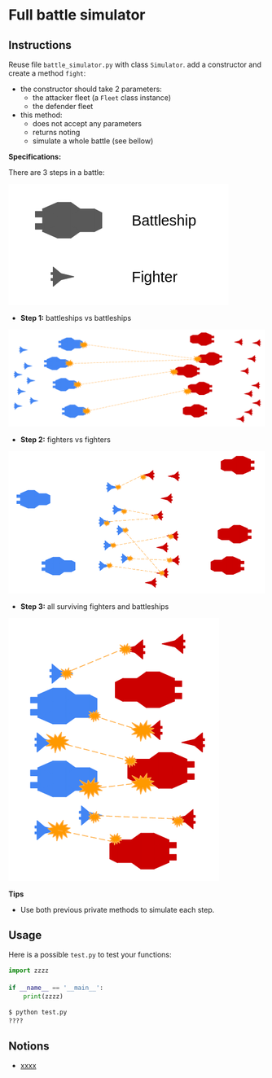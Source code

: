 # Full battle simulator

## Instructions

Reuse file `battle_simulator.py` with class `Simulator`. add a constructor and create a method `fight`:

* the constructor should take 2 parameters: 
  * the attacker fleet (a `Fleet` class instance)
  * the defender fleet
* this method:
  * does not accept any parameters
  * returns noting
  * simulate a whole battle (see bellow)

**Specifications:**

There are 3 steps in a battle:

![legend](battle_legend.png)

* **Step 1:** battleships vs battleships

![step 1](battle_phase_1.png)

* **Step 2:** fighters vs fighters

![step 2](battle_phase_2.png)

* **Step 3:** all surviving fighters and battleships

![step 3](battle_phase_3.png)


**Tips**

* Use both previous private methods to simulate each step.


## Usage

Here is a possible `test.py` to test your functions:

```python
import zzzz

if __name__ == '__main__':
    print(zzzz)
```

```bash
$ python test.py
????
```


## Notions

* [xxxx](#)

